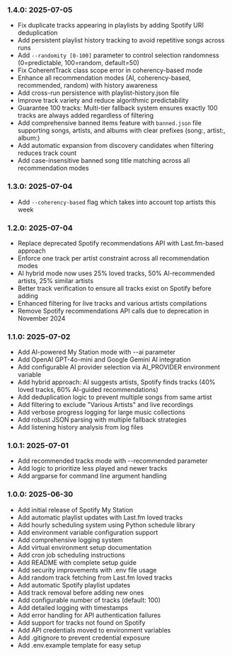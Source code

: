 ### 1.4.0: 2025-07-05

* Fix duplicate tracks appearing in playlists by adding Spotify URI deduplication
* Add persistent playlist history tracking to avoid repetitive songs across runs
* Add `--randomity [0-100]` parameter to control selection randomness (0=predictable, 100=random, default=50)
* Fix CoherentTrack class scope error in coherency-based mode
* Enhance all recommendation modes (AI, coherency-based, recommended, random) with history awareness
* Add cross-run persistence with playlist-history.json file
* Improve track variety and reduce algorithmic predictability
* Guarantee 100 tracks: Multi-tier fallback system ensures exactly 100 tracks are always added regardless of filtering
* Add comprehensive banned items feature with `banned.json` file supporting songs, artists, and albums with clear prefixes (song:, artist:, album:)
* Add automatic expansion from discovery candidates when filtering reduces track count
* Add case-insensitive banned song title matching across all recommendation modes

### 1.3.0: 2025-07-04

* Add `--coherency-based` flag which takes into account top artists this week

### 1.2.0: 2025-07-04

* Replace deprecated Spotify recommendations API with Last.fm-based approach
* Enforce one track per artist constraint across all recommendation modes
* AI hybrid mode now uses 25% loved tracks, 50% AI-recommended artists, 25% similar artists
* Better track verification to ensure all tracks exist on Spotify before adding
* Enhanced filtering for live tracks and various artists compilations
* Remove Spotify recommendations API calls due to deprecation in November 2024

### 1.1.0: 2025-07-02

* Add AI-powered My Station mode with --ai parameter
* Add OpenAI GPT-4o-mini and Google Gemini AI integration
* Add configurable AI provider selection via AI_PROVIDER environment variable
* Add hybrid approach: AI suggests artists, Spotify finds tracks (40% loved tracks, 60% AI-guided recommendations)
* Add deduplication logic to prevent multiple songs from same artist
* Add filtering to exclude "Various Artists" and live recordings
* Add verbose progress logging for large music collections
* Add robust JSON parsing with multiple fallback strategies
* Add listening history analysis from log files

### 1.0.1: 2025-07-01

* Add recommended tracks mode with --recommended parameter
* Add logic to prioritize less played and newer tracks
* Add argparse for command line argument handling

### 1.0.0: 2025-06-30

* Add initial release of Spotify My Station
* Add automatic playlist updates with Last.fm loved tracks
* Add hourly scheduling system using Python schedule library
* Add environment variable configuration support
* Add comprehensive logging system
* Add virtual environment setup documentation
* Add cron job scheduling instructions
* Add README with complete setup guide
* Add security improvements with .env file usage
* Add random track fetching from Last.fm loved tracks
* Add automatic Spotify playlist updates
* Add track removal before adding new ones
* Add configurable number of tracks (default: 100)
* Add detailed logging with timestamps
* Add error handling for API authentication failures
* Add support for tracks not found on Spotify
* Add API credentials moved to environment variables
* Add .gitignore to prevent credential exposure
* Add .env.example template for easy setup
